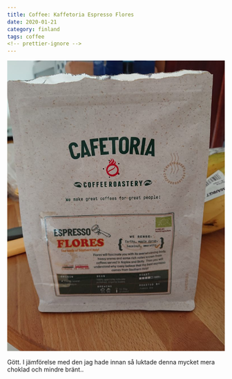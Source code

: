 ```yaml
---
title: Coffee: Kaffetoria Espresso Flores
date: 2020-01-21
category: finland
tags: coffee
<!-- prettier-ignore -->
---
```


![bild-på-kaffe](images/DSC_1367-768x1024.jpg)

Gött. I jämförelse med den jag hade innan så luktade denna mycket mera choklad och mindre bränt..
